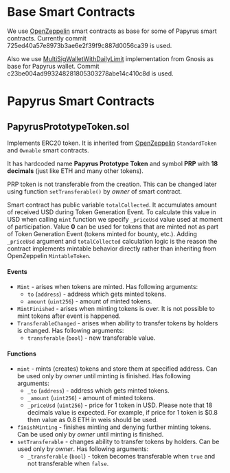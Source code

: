 # Base Smart Contracts

We use [OpenZeppelin](https://github.com/OpenZeppelin/zeppelin-solidity) smart contracts as base for some of Papyrus smart contracts. Currently commit 725ed40a57e8973b3ae6e2f39f9c887d0056ca39 is used.

Also we use [MultiSigWalletWithDailyLimit](https://github.com/gnosis/MultiSigWallet) implementation from Gnosis as base for Papyrus wallet. Commit c23be004ad993248281805303278abe14c410c8d is used.

# Papyrus Smart Contracts

## PapyrusPrototypeToken.sol

Implements ERC20 token. It is inherited from [OpenZeppelin](https://github.com/OpenZeppelin/zeppelin-solidity) `StandardToken` and `Ownable` smart contracts.

It has hardcoded name **Papyrus Prototype Token** and symbol **PRP** with **18 decimals** (just like ETH and many other tokens).

PRP token is not transferable from the creation. This can be changed later using function `setTransferable()` by *owner* of smart contract.

Smart contract has public variable `totalCollected`. It accumulates amount of received USD during Token Generation Event. To calculate this value in USD when calling `mint` function we specify `_priceUsd` value used at moment of participation. Value **0** can be used for tokens that are minted not as part of Token Generation Event (tokens minted for bounty, etc.). Adding `_priceUsd` argument and `totalCollected` calculation logic is the reason the contract implements mintable behavior directly rather than inheriting from OpenZeppelin `MintableToken`.

#### Events

- `Mint` - arises when tokens are minted. Has following arguments:
  - `to` (`address`) - address which gets minted tokens.
  - `amount` (`uint256`) - amount of minted tokens.
- `MintFinished` - arises when minting tokens is over. It is not possible to mint tokens after event is happened.
- `TransferableChanged` - arises when ability to transfer tokens by holders is changed. Has following arguments:
  - `transferable` (`bool`) - new transferable value.

#### Functions

- `mint` - mints (creates) tokens and store them at specified address. Can be used only by *owner* until minting is finished. Has following arguments:
  - `_to` (`address`) - address which gets minted tokens.
  - `_amount` (`uint256`) - amount of minted tokens.
  - `_priceUsd` (`uint256`) - price for 1 token in USD. Please note that 18 decimals value is expected. For example, if price for 1 token is $0.8 then value as 0.8 ETH in weis should be used.
- `finishMinting` - finishes minting and denying further minting tokens. Can be used only by *owner* until minting is finished.
- `setTransferable` - changes ability to transfer tokens by holders. Can be used only by *owner*. Has following arguments:
  - `_transferable` (`bool`) - token becomes transferable when `true` and not transferable when `false`.
